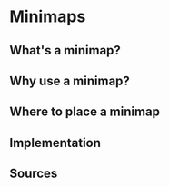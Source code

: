 # Minimaps

## What's a minimap?

## Why use a minimap?

## Where to place a minimap

## Implementation

## Sources
